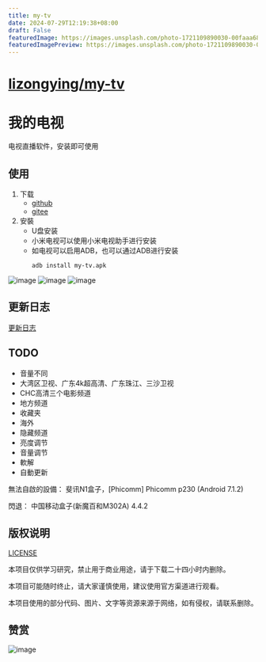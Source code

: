 ```yaml
---
title: my-tv
date: 2024-07-29T12:19:38+08:00
draft: False
featuredImage: https://images.unsplash.com/photo-1721109890030-00faaa68981f?ixid=M3w0NjAwMjJ8MHwxfHJhbmRvbXx8fHx8fHx8fDE3MjIyMjY2NDZ8&ixlib=rb-4.0.3
featuredImagePreview: https://images.unsplash.com/photo-1721109890030-00faaa68981f?ixid=M3w0NjAwMjJ8MHwxfHJhbmRvbXx8fHx8fHx8fDE3MjIyMjY2NDZ8&ixlib=rb-4.0.3
---
```


# [lizongying/my-tv](https://github.com/lizongying/my-tv)

# 我的电视

电视直播软件，安装即可使用

## 使用

1. 下载
    * [github](https://github.com/lizongying/my-tv/releases/)
    * [gitee](https://gitee.com/lizongying/my-tv/releases/)
2. 安裝
    * U盘安装
    * 小米电视可以使用小米电视助手进行安装
    * 如电视可以启用ADB，也可以通过ADB进行安装
       ```shell
       adb install my-tv.apk
       ```

![image](./screenshots/img_3.png)
![image](./screenshots/img_2.png)
![image](./screenshots/img_1.png)

## 更新日志

[更新日志](./HISTORY.md)

## TODO

* 音量不同
* 大湾区卫视、广东4k超高清、广东珠江、三沙卫视
* CHC高清三个电影频道
* 地方频道
* 收藏夹
* 海外
* 隐藏频道
* 亮度调节
* 音量调节
* 軟解
* 自動更新

無法自啟的設備：
斐讯N1盒子，[Phicomm] Phicomm p230 (Android 7.1.2)

閃退：
中国移动盒子(新魔百和M302A) 4.4.2

## 版权说明

[LICENSE](./LICENSE)

本项目仅供学习研究，禁止用于商业用途，请于下载二十四小时内删除。

本项目可能随时终止，请大家谨慎使用，建议使用官方渠道进行观看。

本项目使用的部分代码、图片、文字等资源来源于网络，如有侵权，请联系删除。

## 赞赏

![image](./screenshots/appreciate.jpeg)